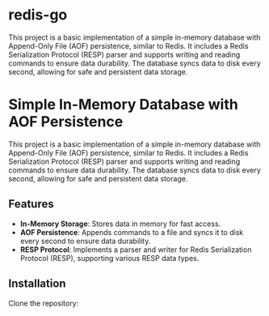 # redis-go
This project is a basic implementation of a simple in-memory database with Append-Only File (AOF) persistence, similar to Redis. It includes a Redis Serialization Protocol (RESP) parser and supports writing and reading commands to ensure data durability. The database syncs data to disk every second, allowing for safe and persistent data storage.

# Simple In-Memory Database with AOF Persistence

This project is a basic implementation of a simple in-memory database with Append-Only File (AOF) persistence, similar to Redis. It includes a Redis Serialization Protocol (RESP) parser and supports writing and reading commands to ensure data durability. The database syncs data to disk every second, allowing for safe and persistent data storage.

## Features

- **In-Memory Storage**: Stores data in memory for fast access.
- **AOF Persistence**: Appends commands to a file and syncs it to disk every second to ensure data durability.
- **RESP Protocol**: Implements a parser and writer for Redis Serialization Protocol (RESP), supporting various RESP data types.

## Installation

Clone the repository:

```bash


